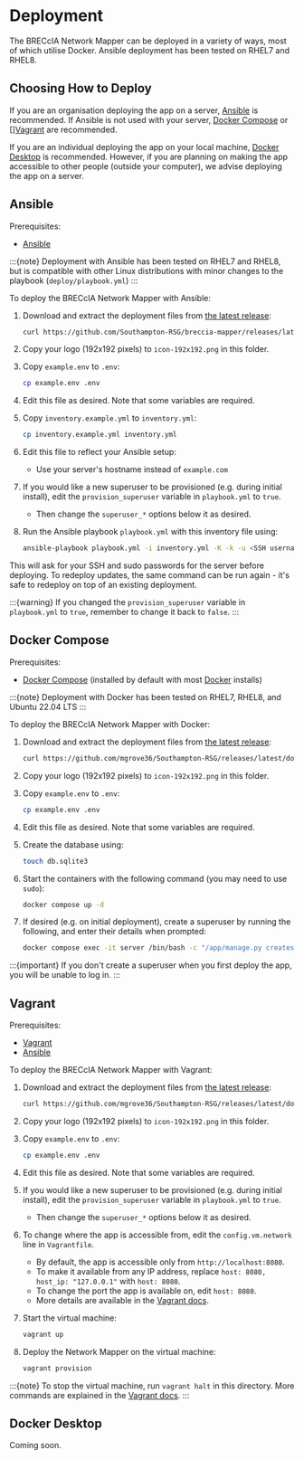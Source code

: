 # Deployment

The BRECcIA Network Mapper can be deployed in a variety of ways, most of which utilise Docker.
Ansible deployment has been tested on RHEL7 and RHEL8.

## Choosing How to Deploy

If you are an organisation deploying the app on a server, [Ansible](#ansible) is recommended. If Ansible is not used with your server, [Docker Compose](#docker-compose) or [][Vagrant](#vagrant) are recommended.

If you are an individual deploying the app on your local machine, [Docker Desktop](#docker-desktop) is recommended. However, if you are planning on making the app accessible to other people (outside your computer), we advise deploying the app on a server.

## Ansible

Prerequisites:

- [Ansible](https://www.ansible.com/)

:::{note}
Deployment with Ansible has been tested on RHEL7 and RHEL8, but is compatible with other Linux distributions with minor changes to the playbook (`deploy/playbook.yml`)
:::

To deploy the BRECcIA Network Mapper with Ansible:

1. Download and extract the deployment files from [the latest release](https://github.com/Southampton-RSG/breccia-mapper/releases/latest):

    ```bash
    curl https://github.com/Southampton-RSG/breccia-mapper/releases/latest/download/deploy-ansible.tar | tar xzv && cd network-mapper
    ```

2. Copy your logo (192x192 pixels) to `icon-192x192.png` in this folder.

3. Copy `example.env` to `.env`:

    ```bash
    cp example.env .env
    ```

4. Edit this file as desired. Note that some variables are required.
5. Copy `inventory.example.yml` to `inventory.yml`:

    ```bash
    cp inventory.example.yml inventory.yml
    ```

6. Edit this file to reflect your Ansible setup:
    - Use your server's hostname instead of `example.com`
7. If you would like a new superuser to be provisioned (e.g. during initial install), edit the `provision_superuser` variable in `playbook.yml` to `true`.
    - Then change the `superuser_*` options below it as desired.
8. Run the Ansible playbook `playbook.yml` with this inventory file using:

    ```bash
    ansible-playbook playbook.yml -i inventory.yml -K -k -u <SSH username>
    ```

This will ask for your SSH and sudo passwords for the server before deploying.
To redeploy updates, the same command can be run again - it's safe to redeploy on top of an existing deployment.

:::{warning}
If you changed the `provision_superuser` variable in `playbook.yml` to `true`, remember to change it back to `false`.
:::


## Docker Compose

Prerequisites:

- [Docker Compose](https://docs.docker.com/compose) (installed by default with most [Docker](https://docker.com/) installs)

:::{note}
Deployment with Docker has been tested on RHEL7, RHEL8, and Ubuntu 22.04 LTS
:::

To deploy the BRECcIA Network Mapper with Docker:

1. Download and extract the deployment files from [the latest release](https://github.com/Southampton-RSG/breccia-mapper/releases/latest):

    ```bash
    curl https://github.com/mgrove36/Southampton-RSG/releases/latest/download/deploy-docker.tar | tar xzv && cd network-mapper
    ```

2. Copy your logo (192x192 pixels) to `icon-192x192.png` in this folder.
3. Copy `example.env` to `.env`:

    ```bash
    cp example.env .env
    ```

4. Edit this file as desired. Note that some variables are required.
3. Create the database using:

    ```bash
    touch db.sqlite3
    ```

5. Start the containers with the following command (you may need to use `sudo`):

    ```bash
    docker compose up -d
    ```

6. If desired (e.g. on initial deployment), create a superuser by running the following, and enter their details when prompted:

    ```bash
    docker compose exec -it server /bin/bash -c "/app/manage.py createsuperuser"
    ```

:::{important}
If you don't create a superuser when you first deploy the app, you will be unable to log in.
:::

## Vagrant

Prerequisites:

- [Vagrant](https://www.vagrantup.com/)
- [Ansible](https://www.ansible.com/)

To deploy the BRECcIA Network Mapper with Vagrant:

1. Download and extract the deployment files from [the latest release](https://github.com/Southampton-RSG/breccia-mapper/releases/latest):

    ```bash
    curl https://github.com/mgrove36/Southampton-RSG/releases/latest/download/deploy-vagrant.tar | tar xzv && cd network-mapper
    ```

2. Copy your logo (192x192 pixels) to `icon-192x192.png` in this folder.
3. Copy `example.env` to `.env`:

    ```bash
    cp example.env .env
    ```

4. Edit this file as desired. Note that some variables are required.
5. If you would like a new superuser to be provisioned (e.g. during initial install), edit the `provision_superuser` variable in `playbook.yml` to `true`.
    - Then change the `superuser_*` options below it as desired.
6. To change where the app is accessible from, edit the `config.vm.network` line in `Vagrantfile`.
    - By default, the app is accessible only from `http://localhost:8080`.
    - To make it available from any IP address, replace `host: 8080, host_ip: "127.0.0.1"` with `host: 8080`.
    - To change the port the app is available on, edit `host: 8080`.
    - More details are available in the [Vagrant docs](https://developer.hashicorp.com/vagrant/docs/networking).
6. Start the virtual machine:

    ```bash
    vagrant up
    ```

7. Deploy the Network Mapper on the virtual machine:

    ```bash
    vagrant provision
    ```


:::{note}
To stop the virtual machine, run `vagrant halt` in this directory. More commands are explained in the [Vagrant docs](https://developer.hashicorp.com/vagrant/docs/cli).
:::

## Docker Desktop

Coming soon.

